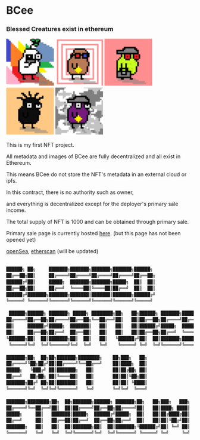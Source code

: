 # BCee

### Blessed Creatures exist in ethereum

<a href="https://github.com/95decode/BCee-contract/blob/main/images/00.svg"><img src="https://github.com/95decode/BCee-contract/blob/main/images/00.svg" width="128" height="128"/></a>
<a href="https://github.com/95decode/BCee-contract/blob/main/images/01.svg"><img src="https://github.com/95decode/BCee-contract/blob/main/images/01.svg" width="128" height="128"/></a>
<a href="https://github.com/95decode/BCee-contract/blob/main/images/02.svg"><img src="https://github.com/95decode/BCee-contract/blob/main/images/02.svg" width="128" height="128"/></a>
<a href="https://github.com/95decode/BCee-contract/blob/main/images/03.svg"><img src="https://github.com/95decode/BCee-contract/blob/main/images/03.svg" width="128" height="128"/></a>
<a href="https://github.com/95decode/BCee-contract/blob/main/images/04.svg"><img src="https://github.com/95decode/BCee-contract/blob/main/images/04.svg" width="128" height="128"/></a>

This is my first NFT project.

All metadata and images of BCee are fully decentralized and all exist in Ethereum.

This means BCee do not store the NFT's metadata in an external cloud or ipfs.

In this contract, there is no authority such as owner, 

and everything is decentralized except for the deployer's primary sale income.

The total supply of NFT is 1000 and can be obtained through primary sale.

Primary sale page is currently hosted [here](https://95decode.github.io/BCee/). (but this page has not been opened yet)

[openSea](https://opensea.io/), [etherscan](https://etherscan.io/) (will be updated)

``` js

██████╗ ██╗     ███████╗███████╗███████╗███████╗██████╗                   
██╔══██╗██║     ██╔════╝██╔════╝██╔════╝██╔════╝██╔══██╗                  
██████╔╝██║     █████╗  ███████╗███████╗█████╗  ██║  ██║                  
██╔══██╗██║     ██╔══╝  ╚════██║╚════██║██╔══╝  ██║  ██║                  
██████╔╝███████╗███████╗███████║███████║███████╗██████╔╝                  
╚═════╝ ╚══════╝╚══════╝╚══════╝╚══════╝╚══════╝╚═════╝                   
                                                                          
 ██████╗██████╗ ███████╗ █████╗ ████████╗██╗   ██╗██████╗ ███████╗███████╗
██╔════╝██╔══██╗██╔════╝██╔══██╗╚══██╔══╝██║   ██║██╔══██╗██╔════╝██╔════╝
██║     ██████╔╝█████╗  ███████║   ██║   ██║   ██║██████╔╝█████╗  ███████╗
██║     ██╔══██╗██╔══╝  ██╔══██║   ██║   ██║   ██║██╔══██╗██╔══╝  ╚════██║
╚██████╗██║  ██║███████╗██║  ██║   ██║   ╚██████╔╝██║  ██║███████╗███████║
 ╚═════╝╚═╝  ╚═╝╚══════╝╚═╝  ╚═╝   ╚═╝    ╚═════╝ ╚═╝  ╚═╝╚══════╝╚══════╝
                                                                          
███████╗██╗  ██╗██╗███████╗████████╗    ██╗███╗   ██╗                     
██╔════╝╚██╗██╔╝██║██╔════╝╚══██╔══╝    ██║████╗  ██║                     
█████╗   ╚███╔╝ ██║███████╗   ██║       ██║██╔██╗ ██║                     
██╔══╝   ██╔██╗ ██║╚════██║   ██║       ██║██║╚██╗██║                     
███████╗██╔╝ ██╗██║███████║   ██║       ██║██║ ╚████║                     
╚══════╝╚═╝  ╚═╝╚═╝╚══════╝   ╚═╝       ╚═╝╚═╝  ╚═══╝                     
                                                                          
███████╗████████╗██╗  ██╗███████╗██████╗ ███████╗██╗   ██╗███╗   ███╗     
██╔════╝╚══██╔══╝██║  ██║██╔════╝██╔══██╗██╔════╝██║   ██║████╗ ████║     
█████╗     ██║   ███████║█████╗  ██████╔╝█████╗  ██║   ██║██╔████╔██║     
██╔══╝     ██║   ██╔══██║██╔══╝  ██╔══██╗██╔══╝  ██║   ██║██║╚██╔╝██║     
███████╗   ██║   ██║  ██║███████╗██║  ██║███████╗╚██████╔╝██║ ╚═╝ ██║     
╚══════╝   ╚═╝   ╚═╝  ╚═╝╚══════╝╚═╝  ╚═╝╚══════╝ ╚═════╝ ╚═╝     ╚═╝     

```